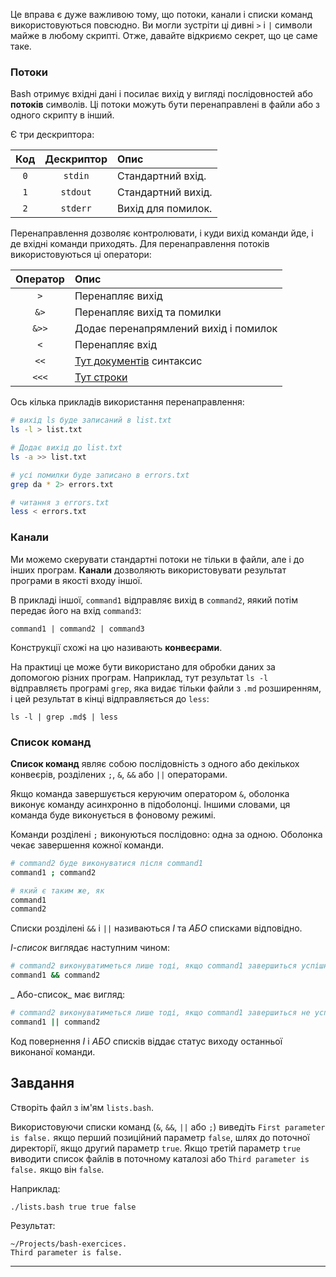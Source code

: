 Це вправа є дуже важливою тому, що потоки, канали і списки команд використовуються повсюдно. Ви могли зустріти ці дивні `>` і `|` символи майже в любому скрипті. Отже, давайте відкриємо секрет, що це саме таке.

### Потоки

Bash отримує вхідні дані і посилає вихід у вигляді послідовностей або **потоків** символів. Ці потоки можуть бути перенаправлені в файли або з одного скрипту в інший.

Є три дескриптора:

| Код  | Дескриптор | Опис                 |
| :--: | :--------: | :------------------- |
| `0`  | `stdin`    | Стандартний вхід.    |
| `1`  | `stdout`   | Стандартний вихід.   |
| `2`  | `stderr`   | Вихід для помилок.   |

Перенаправлення дозволяє контролювати, і куди вихід команди йде, і де вхідні команди приходять. Для перенаправлення потоків використовуються ці оператори:

| Оператор | Опис                                         |
| :------: | :------------------------------------------- |
| `>`      | Перенапляє вихід                             |
| `&>`     | Перенапляє вихід та помилки                  |
| `&>>`    | Додає перенапрямлений вихід і помилок        |
| `<`      | Перенапляє вхід                              |
| `<<`     | [Тут документів](http://tldp.org/LDP/abs/html/here-docs.html) синтаксис |
| `<<<`    | [Тут строки](http://www.tldp.org/LDP/abs/html/x17837.html) |

Ось кілька прикладів використання перенаправлення:

```bash
# вихід ls буде записаний в list.txt
ls -l > list.txt

# Додає вихід до list.txt
ls -a >> list.txt

# усі помилки буде записано в errors.txt
grep da * 2> errors.txt

# читання з errors.txt
less < errors.txt
```

### Канали

Ми можемо скерувати стандартні потоки не тільки в файли, але і до інших програм. **Канали** дозволяють використовувати результат програми в якості входу іншої.

В прикладі іншої, `command1` відправляє вихід в `command2`, яякий потім передає його на вхід `command3`:

    command1 | command2 | command3

Конструкції схожі на цю називають **конвеєрами**.

На практиці це може бути використано для обробки даних за допомогою різних програм. Наприклад, тут результат `ls -l` відправляєть програмі `grep`, яка видає тільки файли з `.md` розширенням, і цей результат в кінці відправляється до `less`:

    ls -l | grep .md$ | less

### Список команд

**Список команд** являє собою послідовність з одного або декількох конвеєрів, розділених `;`, `&`, `&&` або `||` операторами.

Якщо команда завершується керуючим оператором `&`, оболонка виконує команду асинхронно в підоболонці. Іншими словами, ця команда буде виконується в фоновому режимі.

Команди розділені `;` виконуються послідовно: одна за одною. Оболонка чекає завершення кожної команди.

```bash
# command2 буде виконуватися після command1
command1 ; command2

# який є таким же, як
command1
command2
```

Списки розділені `&&` і `||` називаються _І_ та _АБО_ списками відповідно.

_І-список_ виглядає наступним чином:
```bash
# command2 виконуватиметься лише тоді, якщо command1 завершиться успішно (отримається 0 код виходу)
command1 && command2
```

_ Або-список_ має вигляд:

```bash
# command2 виконуватиметься лише тоді, якщо command1 завершиться не успішно (отримується помилка)
command1 || command2
```

Код повернення _І_ і _АБО_ списків віддає статус виходу останньої виконаної команди.

## Завдання

Створіть файл з ім'ям `lists.bash`.

Використовуючи списки команд (`&`, `&&`, `||` або `;`) виведіть `First parameter is false.` якщо перший позиційний параметр `false`, шлях до поточної директорії, якщо другий параметр `true`. Якщо третій параметр `true` виводити список файлів в поточному каталозі або `Third parameter is false.` якщо він `false`.

Наприклад:

    ./lists.bash true true false

Результат:

    ~/Projects/bash-exercices.
    Third parameter is false.

---
